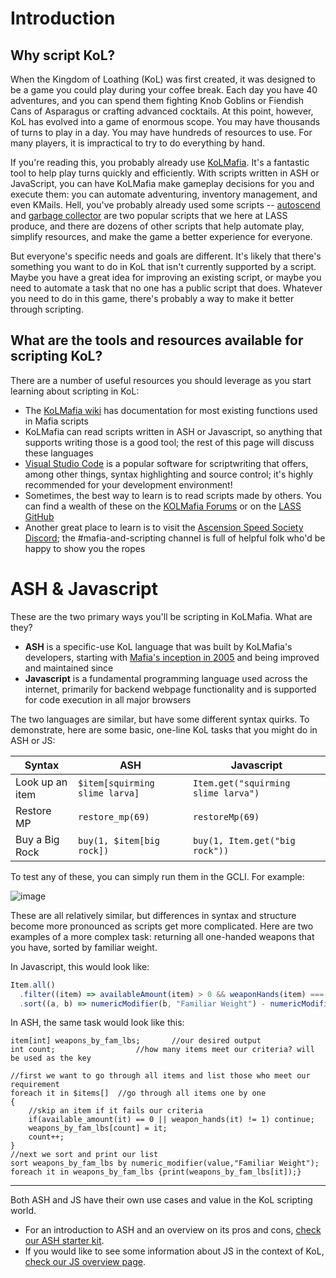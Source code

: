 # Introduction
## Why script KoL?
When the Kingdom of Loathing (KoL) was first created, it was designed to be a game you could play during your coffee break. Each day you have 40 adventures, and you can spend them fighting Knob Goblins or Fiendish Cans of Asparagus or crafting advanced cocktails. At this point, however, KoL has evolved into a game of enormous scope. You may have thousands of turns to play in a day. You may have hundreds of resources to use. For many players, it is impractical to try to do everything by hand.

If you're reading this, you probably already use [KoLMafia](https://wiki.kolmafia.us/index.php/KoLmafia_Guide). It's a fantastic tool to help play turns quickly and efficiently. With scripts written in ASH or JavaScript, you can have KoLMafia make gameplay decisions for you and execute them: you can automate adventuring, inventory management, and even KMails. Hell, you've probably already used some scripts -- [autoscend](https://github.com/Loathing-Associates-Scripting-Society/autoscend) and [garbage collector](https://github.com/Loathing-Associates-Scripting-Society/garbage-collector) are two popular scripts that we here at LASS produce, and there are dozens of other scripts that help automate play, simplify resources, and make the game a better experience for everyone.

But everyone's specific needs and goals are different. It's likely that there's something you want to do in KoL that isn't currently supported by a script. Maybe you have a great idea for improving an existing script, or maybe you need to automate a task that no one has a public script that does. Whatever you need to do in this game, there's probably a way to make it better through scripting.

## What are the tools and resources available for scripting KoL?
There are a number of useful resources you should leverage as you start learning about scripting in KoL:
- The [KoLMafia wiki](https://wiki.kolmafia.us/index.php/Main_Page) has documentation for most existing functions used in Mafia scripts
- KoLMafia can read scripts written in ASH or Javascript, so anything that supports writing those is a good tool; the rest of this page will discuss these languages
- [Visual Studio Code](https://code.visualstudio.com/) is a popular software for scriptwriting that offers, among other things, syntax highlighting and source control; it's highly recommended for your development environment!
- Sometimes, the best way to learn is to read scripts made by others. You can find a wealth of these on the [KOLMafia Forums](https://kolmafia.us/#repository.3) or on the [LASS GitHub](https://github.com/Loathing-Associates-Scripting-Society/) 
- Another great place to learn is to visit the [Ascension Speed Society Discord](https://discord.com/invite/k3vR3caDkF); the #mafia-and-scripting channel is full of helpful folk who'd be happy to show you the ropes

# ASH & Javascript

These are the two primary ways you'll be scripting in KoLMafia. What are they?

- **ASH** is a specific-use KoL language that was built by KoLMafia's developers, starting with [Mafia's inception in 2005](http://forums.kingdomofloathing.com/vb/showthread.php?t=88408) and being improved and maintained since
- **Javascript** is a fundamental programming language used across the internet, primarily for backend webpage functionality and is supported for code execution in all major browsers

The two languages are similar, but have some different syntax quirks. To demonstrate, here are some basic, one-line KoL tasks that you might do in ASH or JS:

| Syntax | ASH | Javascript |
|---------|------|---|
| Look up an item | `$item[squirming slime larva]`  | `Item.get("squirming slime larva")` |
| Restore MP | `restore_mp(69)` | `restoreMp(69)` |
| Buy a Big Rock | `buy(1, $item[big rock])` | `buy(1, Item.get("big rock"))` |

To test any of these, you can simply run them in the GCLI. For example:

![image](https://user-images.githubusercontent.com/8014761/137573686-d4e90c08-c499-4848-a2e5-becd44106ee9.png)

These are all relatively similar, but differences in syntax and structure become more pronounced as scripts get more complicated. Here are two examples of a more complex task: returning all one-handed weapons that you have, sorted by familiar weight. 

In Javascript, this would look like:
```js
Item.all()
  .filter((item) => availableAmount(item) > 0 && weaponHands(item) === 1)
  .sort((a, b) => numericModifier(b, "Familiar Weight") - numericModifier(a, "Familiar Weight"));
```
In ASH, the same task would look like this:
```ash
item[int] weapons_by_fam_lbs;		//our desired output
int count;			        //how many items meet our criteria? will be used as the key

//first we want to go through all items and list those who meet our requirement
foreach it in $items[]	//go through all items one by one
{
	//skip an item if it fails our criteria
	if(available_amount(it) == 0 || weapon_hands(it) != 1) continue;
	weapons_by_fam_lbs[count] = it;
	count++;
}
//next we sort and print our list
sort weapons_by_fam_lbs by numeric_modifier(value,"Familiar Weight");
foreach it in weapons_by_fam_lbs {print(weapons_by_fam_lbs[it]);}
```
-----------------------
Both ASH and JS have their own use cases and value in the KoL scripting world. 
- For an introduction to ASH and an overview on its pros and cons, [check our ASH starter kit](KoL-Scripting-Resources/ASH-Overview.html).
- If you would like to see some information about JS in the context of KoL, [check our JS overview page](KoL-Scripting-Resources/JS-Overview.html).
